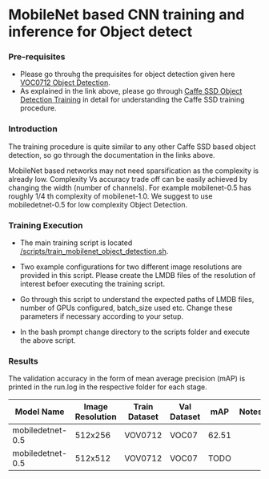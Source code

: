 # MobileNet based CNN training and inference for Object detect

### Pre-requisites
* Please go throuhg the prequisites for object detection given here [VOC0712 Object Detection](VOC0712_ObjectDetect_README.md).
* As explained in the link above, please go through [Caffe SSD Object Detection Training](https://github.com/weiliu89/caffe/tree/ssd) in detail for understanding the Caffe SSD training procedure.

### Introduction
The training procedure is quite similar to any other Caffe SSD based object detection, so go through the documentation in the links above.

MobileNet based networks may not need sparsification as the complexity is already low. Complexity Vs accuracy trade off can be easily achieved by changing the width (number of channels). For example mobilenet-0.5 has roughly 1/4 th complexity of mobilenet-1.0. We suggest to use mobiledetnet-0.5 for low complexity Object Detection.

### Training Execution

* The main training script is located [/scripts/train_mobilenet_object_detection.sh](../scripts/train_mobilenet_object_detection.sh). 

* Two example configurations for two different image resolutions are provided in this script. Please create the LMDB files of the resolution of interest befoer executing the training script.

* Go through this script to understand the expected paths of LMDB files, number of GPUs configured, batch_size used etc. Change these parameters if necessary according to your setup.

* In the bash prompt change directory to the scripts folder and execute the above script.

### Results

The validation accuracy in the form of mean average precision (mAP) is printed in the run.log in the respective folder for each stage. 

|Model Name       | Image Resolution | Train Dataset | Val Dataset | mAP     | Notes     |
| ---             | ---              | ---           | ---         | ---     | ---       |
|mobiledetnet-0.5 | 512x256          | VOV0712       | VOC07       | 62.51   |           |
|mobiledetnet-0.5 | 512x512          | VOV0712       | VOC07       | TODO    |           |



